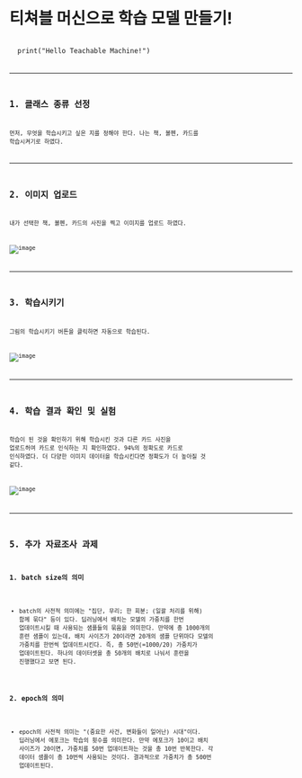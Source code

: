 
 # 티쳐블 머신으로 학습 모델 만들기!

<code>
  print("Hello Teachable Machine!")
<code>
   
----------------------------
##  1. 클래스 종류 선정
  먼저, 무엇을 학습시키고 싶은 지를 정해야 한다.  나는 책, 볼펜, 카드를 학습시켜기로 하였다.              
  
  -------------------------
  ## 2. 이미지 업로드
  내가 선택한 책, 볼펜, 카드의 사진을 찍고 이미지를 업로드 하였다.
  
  ![image](https://user-images.githubusercontent.com/94752167/160235866-b6f78eee-0b5d-4435-b7ca-726697b83a13.png)
  
  ----------------------------
  ## 3. 학습시키기
  그림의 학습시키기 버튼을 클릭하면 자동으로 학습된다.

  ![image](https://user-images.githubusercontent.com/94752167/160235437-151bfa66-b64e-4d68-9319-bbf1c843d624.png)
  
  --------------------------
  ## 4. 학습 결과 확인 및 실험
  학습이 된 것을 확인하기 위해 학습시킨 것과 다른 카드 사진을 업로드허여 카드로 인식하는 지 확인하였다. 
       94%의 정확도로 카드로 인식하였다. 더 다양한 이미지 데이터을 학습시킨다면 정확도가 더 높아질 것 같다.
  
  ![image](https://user-images.githubusercontent.com/94752167/160235595-2e5a14b2-6fea-4b14-83fa-f615a261f1ef.png)

  ------------------------------
  ## 5. 추가 자료조사 과제
    
  ### 1. batch size의 의미
    
  - batch의 사전적 의미에는 "집단, 무리; 한 회분; (일괄 처리를 위해) 함께 묶다" 등이 있다.
  딥러닝에서 배치는 모델의 가중치를 한번 업데이트시킬 때 사용되는 샘플들의 묶음을 의미한다.
  만약에 총 1000개의 훈련 샘플이 있는데, 배치 사이즈가 20이라면 20개의 샘플 단위마다 모델의 가중치를 한번씩 업데이트시킨다. 
  즉, 총 50번(=1000/20) 가중치가 업데이트된다.
  하나의 데이터셋을 총 50개의 배치로 나눠서 훈련을 진행했다고 보면 된다. 
  
 
###  2. epoch의 의미
    
- epoch의 사전적 의미는 "(중요한 사건, 변화들이 일어난) 시대"이다. 딥러닝에서 에포크는 학습의 횟수를 의미한다. 
  만약 에포크가 10이고 배치 사이즈가 20이면, 가중치를 50번 업데이트하는 것을 총 10번 반복한다.
  각 데이터 샘플이 총 10번씩 사용되는 것이다. 결과적으로 가중치가 총 500번 업데이트된다. 
  



  
